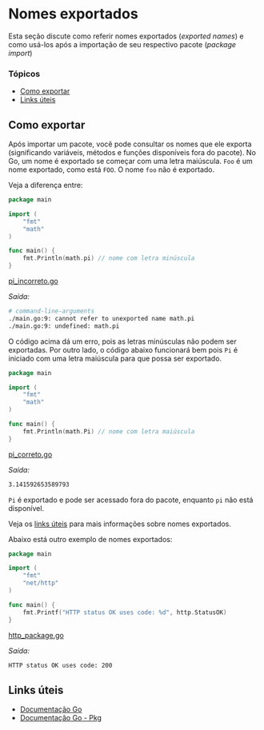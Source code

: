 # Nomes exportados <!-- omit in toc -->
Esta seção discute como referir nomes exportados (*exported names*) e como usá-los após a importação de seu respectivo pacote (*package import*)

### Tópicos
- [Como exportar](#como-exportar)
- [Links úteis](#links-%c3%bateis)

## Como exportar
Após importar um pacote, você pode consultar os nomes que ele exporta (significando variáveis, métodos e funções disponíveis fora do pacote). No Go, um nome é exportado se começar com uma letra maiúscula. `Foo` é um nome exportado, como está `FOO`. O nome `foo` não é exportado.

Veja a diferença entre:

```go
package main

import (
    "fmt"
    "math"
)

func main() {
    fmt.Println(math.pi) // nome com letra minúscula
}
```
[pi_incorreto.go](Pi%20incorreto/pi_incorreto.go)

*Saída:*
```bash
# command-line-arguments
./main.go:9: cannot refer to unexported name math.pi
./main.go:9: undefined: math.pi
```

O código acima dá um erro, pois as letras minúsculas não podem ser exportadas. Por outro lado, o código abaixo funcionará bem pois `Pi` é iniciado com uma letra maiúscula para que possa ser exportado.

```go
package main

import (
    "fmt"
    "math"
)

func main() {
    fmt.Println(math.Pi) // nome com letra maiúscula
}
```
[pi_correto.go](Pi%20correto/pi_correto.go)

*Saída:*
```bash
3.141592653589793
```

`Pi` é exportado e pode ser acessado fora do pacote, enquanto `pi` não está disponível.

Veja os [links úteis](#links-%c3%bateis) para mais informações sobre nomes exportados.

Abaixo está outro exemplo de nomes exportados:

```go
package main

import (
    "fmt"
    "net/http"
)

func main() {
    fmt.Printf("HTTP status OK uses code: %d", http.StatusOK)
}
```
[http_package.go](HTTP%20package/http_package.go)

*Saída:*
```bash
HTTP status OK uses code: 200
```


## Links úteis
- [Documentação Go](http://godoc.org/)
- [Documentação Go - Pkg](http://golang.org/pkg/)